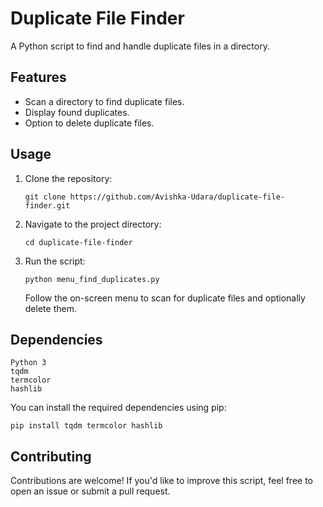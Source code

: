 # Duplicate File Finder

A Python script to find and handle duplicate files in a directory.

## Features

- Scan a directory to find duplicate files.
- Display found duplicates.
- Option to delete duplicate files.

## Usage

1. Clone the repository:

   ```
   git clone https://github.com/Avishka-Udara/duplicate-file-finder.git
    ```

2. Navigate to the project directory:


    ```
    cd duplicate-file-finder
    ```

3. Run the script:

    ```
    python menu_find_duplicates.py
    ```
    
    Follow the on-screen menu to scan for duplicate files and optionally delete them.

## Dependencies
    Python 3
    tqdm
    termcolor
    hashlib

You can install the required dependencies using pip:


    pip install tqdm termcolor hashlib


    
## Contributing

Contributions are welcome! If you'd like to improve this script, feel free to open an issue or submit a pull request.
